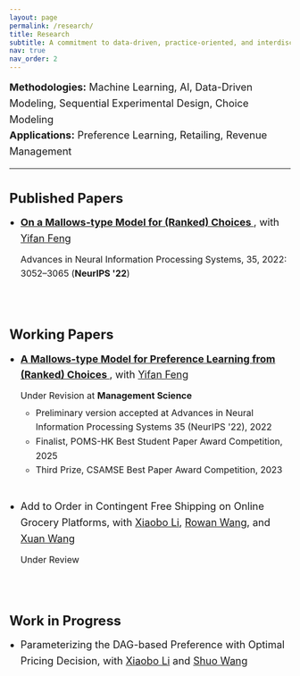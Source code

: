 ```yaml
---
layout: page
permalink: /research/
title: Research
subtitle: A commitment to data-driven, practice-oriented, and interdisciplinary research.
nav: true
nav_order: 2
---
```


<div style="font-size: 18px; line-height: 1.6;">
  <div>
    <strong>Methodologies:</strong> Machine Learning, AI, Data-Driven Modeling, Sequential Experimental Design, Choice Modeling
  </div>
  <div>
    <strong>Applications:</strong> Preference Learning, Retailing, Revenue Management
  </div>

  <hr style="margin-top: 15px; margin-bottom: 15px;" />

  <div style="margin-top: 10px;">
    <h3 style="font-size: 24px; margin-bottom: 10px;">Published Papers</h3>
  </div>

  <div style="margin-bottom: 15px;">
    <ul style="margin: 0; padding-left: 20px;">
      <li>
        <div style="margin-bottom: 10px;">
          <strong>
            <a href="https://papers.nips.cc/paper_files/paper/2022/hash/145c28cd4b1df9b426990fd68045f4f7-Abstract-Conference.html">
              On a Mallows-type Model for (Ranked) Choices
            </a>
          </strong>, with
          <a href="https://sites.google.com/view/yifanfeng/?pli=1&authuser=1">Yifan Feng</a><br />
        </div>
        <div style="font-size: 16px;">
          Advances in Neural Information Processing Systems, 35, 2022: 3052–3065 (<strong>NeurIPS '22</strong>)
        </div>
      </li>
    </ul>
  </div>

  <br />
  <div>
    <h3 style="font-size: 24px; margin-bottom: 10px;">Working Papers</h3>
  </div>

  <div style="margin-bottom: 15px;">
    <ul style="margin: 0; padding-left: 20px;">
      <li>
        <div style="margin-bottom: 10px;">
          <strong>
            <a href="https://papers.ssrn.com/sol3/papers.cfm?abstract_id=4539900">
              A Mallows-type Model for Preference Learning from (Ranked) Choices
            </a>
          </strong>, with
          <a href="https://sites.google.com/view/yifanfeng/?pli=1&authuser=1">Yifan Feng</a><br />
        </div>
        <div style="font-size: 16px;">
          Under Revision at <strong>Management Science</strong>
          <ul style="margin-top: 5px;">
            <li>Preliminary version accepted at Advances in Neural Information Processing Systems 35 (NeurIPS '22), 2022</li>
            <li>Finalist, POMS-HK Best Student Paper Award Competition, 2025</li>
            <li>Third Prize, CSAMSE Best Paper Award Competition, 2023</li>
          </ul>
        </div>
      </li>
      <br />
      <li style="margin-top: 10px;">
        <div style="margin-bottom: 10px;">
          Add to Order in Contingent Free Shipping on Online Grocery Platforms, with 
          <a href="https://sites.google.com/site/lixiaobohome/home?authuser=1">Xiaobo Li</a>, 
          <a href="https://www.sustech.edu.cn/en/faculties/rowan-wang.html">Rowan Wang</a>, and 
          <a href="https://isom.hkust.edu.hk/faculty-and-staff/directory/xuanwang">Xuan Wang</a><br />
        </div>
        <div style="font-size: 16px;">
          Under Review
        </div>
      </li>
    </ul>
  </div>

  <br />
  <div>
    <h3 style="font-size: 24px; margin-bottom: 10px;">Work in Progress</h3>
  </div>

  <div>
    <ul style="margin: 0; padding-left: 20px;">
      <li>
        Parameterizing the DAG-based Preference with Optimal Pricing Decision, with 
        <a href="https://sites.google.com/site/lixiaobohome/home?authuser=1">Xiaobo Li</a> and 
        <a href="https://www.linkedin.com/in/shuo-wang-942aa8b9/">Shuo Wang</a>
      </li>
    </ul>
  </div>
</div>


<!--
**Methodologies:** Machine Learning, AI, Data Driven Modelling, Sequential Experimental Design, Choice Model

**Applications:** Preference Learning, Retailing, Revenue Management
-->

<!--
---

<br/>

### Published Papers

<br/>
-->

<!--
<span style="font-family: Arial, Helvetica, sans-serif; color: blue; font-size: 2em;">Published Papers</span>
-->

<!--
- **[On a Mallows-type Model for (Ranked) Choices](https://papers.nips.cc/paper_files/paper/2022/hash/145c28cd4b1df9b426990fd68045f4f7-Abstract-Conference.html)**, with [Yifan Feng](https://sites.google.com/view/yifanfeng/?pli=1&authuser=1)

  Advances in Neural Information Processing Systems, 35, 2022: 3052--3065 (**NeurIPS '22**)

<br/>

### Working Papers

- **[A Mallows-type Model for Preference Learning from (Ranked) Choices](https://papers.ssrn.com/sol3/papers.cfm?abstract_id=4539900)**, with [Yifan Feng](https://sites.google.com/view/yifanfeng/?pli=1&authuser=1)

  Under Revision at **Management Science**

  - Preliminary version accepted at Advances in Neural Information Processing Systems 35 (NeurIPS '22), 2022
  - Finalist, POMS-HK Best Student Paper Award Competition, 2025
  - Third Prize, CSAMSE Best Paper Award Competition, 2023

<br>

- Add to Order in Contingent Free Shipping on Online Grocery Platforms, with [Xiaobo Li](https://sites.google.com/site/lixiaobohome/home?authuser=1), [Rowan Wang](https://www.sustech.edu.cn/en/faculties/rowan-wang.html) and [Xuan Wang](https://isom.hkust.edu.hk/faculty-and-staff/directory/xuanwang)

  Under Review

<br/>

### Work in Progress

- Parameterizing the DAG-based Preference with Optimal Pricing Decision, with [Xiaobo Li](https://sites.google.com/site/lixiaobohome/home?authuser=1) and [Shuo Wang](https://www.linkedin.com/in/shuo-wang-942aa8b9/)
-->
